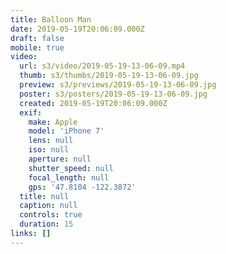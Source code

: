 ```yaml
---
title: Balloon Man
date: 2019-05-19T20:06:09.000Z
draft: false
mobile: true
video:
  url: s3/video/2019-05-19-13-06-09.mp4
  thumb: s3/thumbs/2019-05-19-13-06-09.jpg
  preview: s3/previews/2019-05-19-13-06-09.jpg
  poster: s3/posters/2019-05-19-13-06-09.jpg
  created: 2019-05-19T20:06:09.000Z
  exif:
    make: Apple
    model: 'iPhone 7'
    lens: null
    iso: null
    aperture: null
    shutter_speed: null
    focal_length: null
    gps: '47.8104 -122.3872'
  title: null
  caption: null
  controls: true
  duration: 15
links: []
---
```


